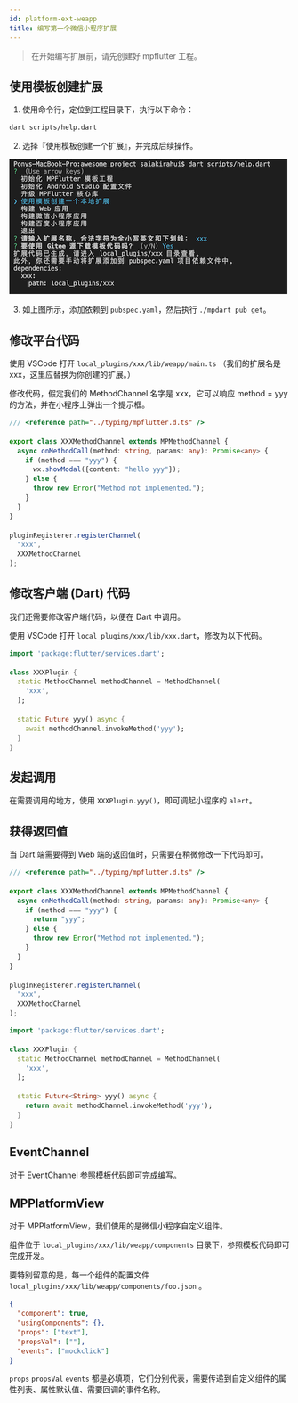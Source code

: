 ```yaml
---
id: platform-ext-weapp
title: 编写第一个微信小程序扩展
---
```


> 在开始编写扩展前，请先创建好 mpflutter 工程。

## 使用模板创建扩展

1. 使用命令行，定位到工程目录下，执行以下命令：

```sh
dart scripts/help.dart
```

2. 选择『使用模板创建一个扩展』，并完成后续操作。

![](assets/platform-ext-4.png)

3. 如上图所示，添加依赖到 `pubspec.yaml`，然后执行 `./mpdart pub get`。

## 修改平台代码

使用 VSCode 打开 `local_plugins/xxx/lib/weapp/main.ts` （我们的扩展名是 xxx，这里应替换为你创建的扩展。）

修改代码，假定我们的 MethodChannel 名字是 xxx，它可以响应 method = yyy 的方法，并在小程序上弹出一个提示框。

```typescript
/// <reference path="../typing/mpflutter.d.ts" />

export class XXXMethodChannel extends MPMethodChannel {
  async onMethodCall(method: string, params: any): Promise<any> {
    if (method === "yyy") {
      wx.showModal({content: "hello yyy"});
    } else {
      throw new Error("Method not implemented.");
    }
  }
}

pluginRegisterer.registerChannel(
  "xxx",
  XXXMethodChannel
);

```

## 修改客户端 (Dart) 代码

我们还需要修改客户端代码，以便在 Dart 中调用。

使用 VSCode 打开 `local_plugins/xxx/lib/xxx.dart`，修改为以下代码。

```dart
import 'package:flutter/services.dart';

class XXXPlugin {
  static MethodChannel methodChannel = MethodChannel(
    'xxx',
  );

  static Future yyy() async {
    await methodChannel.invokeMethod('yyy');
  }
}
```

## 发起调用

在需要调用的地方，使用 ```XXXPlugin.yyy()```，即可调起小程序的 `alert`。

## 获得返回值

当 Dart 端需要得到 Web 端的返回值时，只需要在稍微修改一下代码即可。


```typescript
/// <reference path="../typing/mpflutter.d.ts" />

export class XXXMethodChannel extends MPMethodChannel {
  async onMethodCall(method: string, params: any): Promise<any> {
    if (method === "yyy") {
      return "yyy";
    } else {
      throw new Error("Method not implemented.");
    }
  }
}

pluginRegisterer.registerChannel(
  "xxx",
  XXXMethodChannel
);

```

```dart
import 'package:flutter/services.dart';

class XXXPlugin {
  static MethodChannel methodChannel = MethodChannel(
    'xxx',
  );

  static Future<String> yyy() async {
    return await methodChannel.invokeMethod('yyy');
  }
}
```

## EventChannel

对于 EventChannel 参照模板代码即可完成编写。

## MPPlatformView

对于 MPPlatformView，我们使用的是微信小程序自定义组件。

组件位于 `local_plugins/xxx/lib/weapp/components` 目录下，参照模板代码即可完成开发。

要特别留意的是，每一个组件的配置文件 `local_plugins/xxx/lib/weapp/components/foo.json` 。

```json
{
  "component": true,
  "usingComponents": {},
  "props": ["text"],
  "propsVal": [""],
  "events": ["mockclick"]
}
```

`props` `propsVal` `events` 都是必填项，它们分别代表，需要传递到自定义组件的属性列表、属性默认值、需要回调的事件名称。